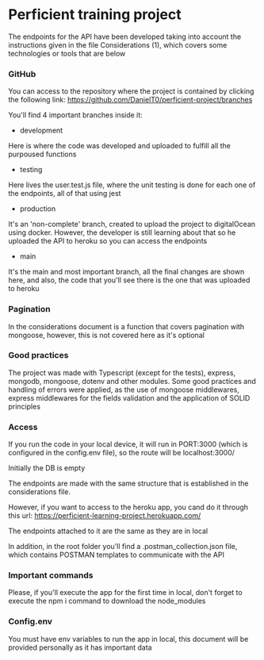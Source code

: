 # Perficient training project

The endpoints for the API have been developed taking into account the instructions given in the file Considerations (1), which covers some technologies or tools that are below

### GitHub

You can access to the repository where the project is contained by clicking the following link: https://github.com/DanielT0/perficient-project/branches

You'll find 4 important branches inside it:

- development

Here is where the code was developed and uploaded to fulfill all the purpoused functions

- testing

Here lives the user.test.js file, where the unit testing is done for each one of the endpoints, all of that using jest

- production

It's an 'non-complete' branch, created to upload the project to digitalOcean using docker. However, the developer is still learning about that so he uploaded the API to heroku so you can access the endpoints

- main

It's the main and most important branch, all the final changes are shown here, and also, the code that you'll see there is the one that was uploaded to heroku

### Pagination

In the considerations document is a function that covers pagination with mongoose, however, this is not covered here as it's optional

### Good practices

The project was made with Typescript (except for the tests), express, mongodb, mongoose, dotenv and other modules. Some good practices and handling of errors were applied, as the use of mongoose middlewares, express middlewares for the fields validation and the application of SOLID principles

### Access

If you run the code in your local device, it will run in PORT:3000 (which is configured in the config.env file), so the route will be localhost:3000/

Initially the DB is empty

The endpoints are made with the same structure that is established in the considerations file.

However, if you want to access to the heroku app, you cand do it through this url: https://perficient-learning-project.herokuapp.com/

The endpoints attached to it are the same as they are in local

In addition, in the root folder you'll find a .postman_collection.json file, which contains POSTMAN templates to communicate with the API

### Important commands

Please, if you'll execute the app for the first time in local, don't forget to execute the npm i command to download the node_modules

### Config.env

You must have env variables to run the app in local, this document will be provided personally as it has important data
